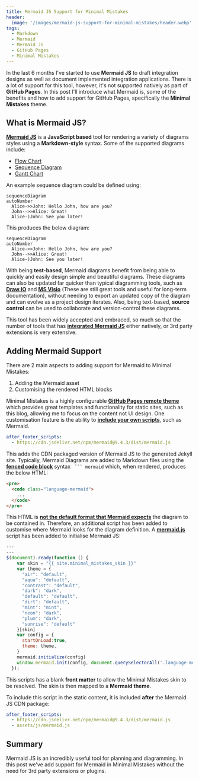 ```yaml
---
title: Mermaid JS Support for Minimal Mistakes
header:
  image: '/images/mermaid-js-support-for-minimal-mistakes/header.webp'
tags:
  - Markdown
  - Mermaid
  - Mermaid JS
  - GitHub Pages
  - Minimal Mistakes
---
```


In the last 6 months I've started to use **Mermaid JS** to draft integration designs as well as document implemented integration applications. There is a lot of support for this tool, however, it's not supported natively as part of **GitHub Pages**. In this post I'll introduce what Mermaid is, some of the benefits and how to add support for GitHub Pages, specifically the **Minimal Mistakes** theme.

## What is Mermaid JS?

**[Mermaid JS](https://mermaid.js.org)** is a **JavaScript based** tool for rendering a variety of diagrams styles using a **Markdown-style** syntax. Some of the supported diagrams include:

- [Flow Chart](https://mermaid.js.org/syntax/flowchart.html)
- [Sequence Diagram](https://mermaid.js.org/syntax/sequenceDiagram.html)
- [Gantt Chart](https://mermaid.js.org/syntax/gantt.html)

An example sequence diagram could be defined using:

``` text
sequenceDiagram
autoNumber
  Alice->>John: Hello John, how are you?
  John-->>Alice: Great!
  Alice-)John: See you later!
```

This produces the below diagram:

``` mermaid
sequenceDiagram
autoNumber
  Alice->>John: Hello John, how are you?
  John-->>Alice: Great!
  Alice-)John: See you later!
```

With being **test-based**, Mermaid diagrams benefit from being able to quickly and easily design simple and beautiful diagrams. These diagrams can also be updated far quicker than typical diagramming tools, such as **[Draw.IO](https://www.drawio.com/)** and **[MS Visio](https://www.microsoft.com/en-gb/microsoft-365/visio/flowchart-software)** (These are still great tools and useful for long-term documentation), without needing to export an updated copy of the diagram and can evolve as a project design iterates. Also, being text-based, **source control** can be used to collaborate and version-control these diagrams.

This tool has been widely accepted and embraced, so much so that the number of tools that has **[integrated Mermaid JS](https://mermaid.js.org/ecosystem/integrations.html)** either natively, or 3rd party extensions is very extensive.

## Adding Mermaid Support

There are 2 main aspects to adding support for Mermaid to Minimal Mistakes:

1. Adding the Mermaid asset
2. Customising the rendered HTML blocks

Minimal Mistakes is a highly configurable **[GitHub Pages remote theme](https://mmistakes.github.io/minimal-mistakes/docs/quick-start-guide)** which provides great templates and functionality for static sites, such as this blog, allowing me to focus on the content not UI design. One customisation feature is the ability to **[include your own scripts](https://mmistakes.github.io/minimal-mistakes/docs/javascript/#customizing)**, such as Mermaid.

``` yaml
after_footer_scripts:
  - https://cdn.jsdelivr.net/npm/mermaid@9.4.3/dist/mermaid.js
```

This adds the CDN packaged version of Mermaid JS to the generated Jekyll site. Typically, Mermaid Diagrams are added to Markdown files using the **[fenced code block](https://www.markdownguide.org/extended-syntax/#fenced-code-blocks)** syntax ` ``` mermaid` which, when rendered, produces the below HTML:

``` html
<pre>
  <code class="language-mermaid">
    ...
  </code>
</pre>
```

This HTML is **[not the default format that Mermaid expects](https://mermaid.js.org/intro/n00b-gettingStarted.html#requirements-for-the-mermaid-api)** the diagram to be contained in. Therefore, an additional script has been added to customise where Mermaid looks for the diagram definition. A **[mermaid.js](/assets/js/mermaid.js)** script has been added to initialise Mermaid JS:

``` js
---
---
$(document).ready(function () {
    var skin = "{{ site.minimal_mistakes_skin }}"
    var theme = {
      "air": "default",
      "aqua": "default",
      "contrast": "default",
      "dark": "dark",
      "default": "default",
      "dirt": "default",
      "mint": "mint",
      "neon": "dark",
      "plum": "dark",
      "sunrise": "default"
    }[skin]
    var config = {
      startOnLoad:true,
      theme: theme,
    }
    mermaid.initialize(config)
    window.mermaid.init(config, document.querySelectorAll('.language-mermaid'));
  });
```

This scripts has a blank **front matter** to allow the Minimal Mistakes skin to be resolved. The skin is then mapped to a **Mermaid theme**.

To include this script in the static content, it is included **after** the Mermaid JS CDN package:

``` yaml
after_footer_scripts:
  - https://cdn.jsdelivr.net/npm/mermaid@9.4.3/dist/mermaid.js
  - assets/js/mermaid.js
```

## Summary

Mermaid JS is an incredibly useful tool for planning and diagramming. In this post we've add support for Mermaid in Minimal Mistakes without the need for 3rd party extensions or plugins.
